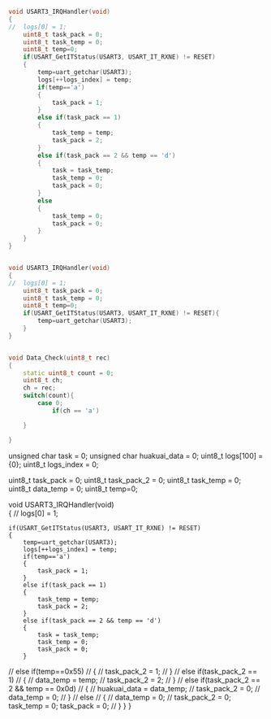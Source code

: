 ```cpp
void USART3_IRQHandler(void)  
{
//	logs[0] = 1;
	uint8_t task_pack = 0;
	uint8_t task_temp = 0;
	uint8_t temp=0;
	if(USART_GetITStatus(USART3, USART_IT_RXNE) != RESET)
	{
		temp=uart_getchar(USART3);
		logs[++logs_index] = temp;
		if(temp=='a')
		{
			task_pack = 1;
		}
		else if(task_pack == 1)
		{
			task_temp = temp;
			task_pack = 2;
		}
		else if(task_pack == 2 && temp == 'd')
		{
			task = task_temp;
			task_temp = 0;
			task_pack = 0;
		}
		else
		{
			task_temp = 0;
			task_pack = 0;
		}
	}
}

```



```cpp

void USART3_IRQHandler(void)  
{
//	logs[0] = 1;
	uint8_t task_pack = 0;
	uint8_t task_temp = 0;
	uint8_t temp=0;
	if(USART_GetITStatus(USART3, USART_IT_RXNE) != RESET){
        temp=uart_getchar(USART3);
    }
}


void Data_Check(uint8_t rec)
{
    static uint8_t count = 0;
    uint8_t ch;
    ch = rec;
    switch(count){
        case 0; 
            if(ch == 'a')

    }

}

```









unsigned char task = 0;
unsigned char huakuai_data = 0;
uint8_t logs[100] = {0};
uint8_t logs_index = 0;

uint8_t task_pack = 0;
uint8_t task_pack_2 = 0;
uint8_t task_temp = 0;
uint8_t data_temp = 0;
uint8_t temp=0;

void USART3_IRQHandler(void)  
{
//	logs[0] = 1;

	if(USART_GetITStatus(USART3, USART_IT_RXNE) != RESET)
	{
		temp=uart_getchar(USART3);
		logs[++logs_index] = temp;
		if(temp=='a')
		{
			task_pack = 1;
		}
		else if(task_pack == 1)
		{
			task_temp = temp;
			task_pack = 2;
		}
		else if(task_pack == 2 && temp == 'd')
		{
			task = task_temp;
			task_temp = 0;
			task_pack = 0;
		}
//		else if(temp==0x55)
//		{
//			task_pack_2 = 1;
//		}
//		else if(task_pack_2 == 1)
//		{
//			data_temp = temp;
//			task_pack_2 = 2;
//		}
//		else if(task_pack_2 == 2 && temp == 0x0d)
//		{
//			huakuai_data = data_temp;
//			task_pack_2 = 0;
//			data_temp = 0;
//		}
//		else
//		{
//			data_temp = 0;
//			task_pack_2 = 0;
            task_temp = 0;
			task_pack = 0;
//		}
	}
}